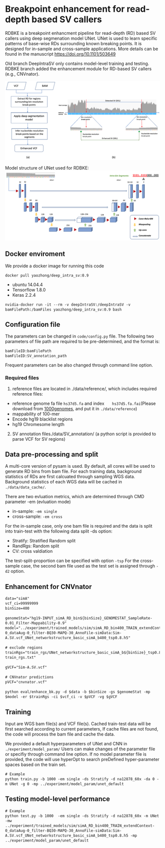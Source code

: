 # Breakpoint enhancement for read-depth based SV callers

RDBKE is a breakpoint enhancment pipeline for read-depth (RD) based SV callers using deep segmenation model UNet.
UNet is used to learn specific patterns of base-wise RDs surrounding known breaking points.
It is designed for in-sample and cross-sample applications.
More details can be found in the manuscript https://doi.org/10.1101/503649

Old branch DeepIntraSV only contains model-level training and testing.
RDBKE branch added the enhancement module for RD-based SV callers (e.g., CNVnator).

![](figures/Fig1_workflow.png)

Model structure of UNet used for RDBKE:
![](figures/Fig2_Unet_structure.png)


## Docker enviroment
We provide a docker image for running this code
```
docker pull yaozhong/deep_intra_sv:0.9
```
* ubuntu 14.04.4
* Tensorflow 1.8.0
* Keras 2.2.4

```
nvidia-docker run -it --rm -v deepIntraSV:/deepIntraSV -v bamFilePath:/bamFiles yaozhong/deep_intra_sv:0.9 bash
```

## Configuration file
The parameters can be changed in `code/config.py` file.
The following two parameters of file path are required to be pre-determined, and the format is:
```
bamFileID:bamFilePath
bamFileID:SV_annotation_path
```
Frequent parameters can be also changed through command line option.

### Required files
1. reference files are located in ./data/reference/, which includes required reference files: 
* reference genome fa file ``hs37d5.fa`` and index ``	hs37d5.fa.fai``(Please download from [1000genomes](http://ftp.1000genomes.ebi.ac.uk/vol1/ftp/technical/reference/phase2_reference_assembly_sequence/),
and put it in ``./data/reference``)
* mappability of 100-mer
* Encode hg19 blacklist regions
* hg19 Chromesome length 

2. SV annotation files./data/SV_annotation/
  (a python script is provided to parse VCF for SV regions)

## Data pre-processing and split
A multi-core version of pysam is used. 
By default, all cores will be used to generate RD bins from bam file. For each training data, 
background statistics of RDs are first calcuated through sampling WGS data.
Background statistics of each WGS data will be cached in `./data/data_cache/`.

There are two evluation metrics, which are determined through CMD parameter -em (evluation mode)
* in-sample: ``-em single``
* cross-sample: ``-em cross``

For the in-sample case, only one bam file is required and the data is split into train-test with the following data split -ds option:

* Stratify: Stratified Random split
* RandRgs: Random split
* CV: cross valdiation

The test-split-proportion can be specified with option ``-tsp``
For the cross-sample case, the second bam file used as the test set is assigned through ``-d2`` option.


## Enhancement for CNVnator

```
data="simA"
vcf_ci=99999999
binSize=400

genomeStat="hg19-INPUT_simA_RD_bin${binSize}_GENOMESTAT_SampleRate-0.01_Filter-Mappability-0.9"
model="../experiment/trained_models/sim/simA_RD_bin400_TRAIN_extendContext-0_dataAug-0_filter-BQ30-MAPQ-30_AnnoFile-simData:Sim-A.SV.vcf_UNet_networkstructure_basic_simA_b400_tsp0.8.h5"

# exclude regions
trainRgs="train_rgs/UNet_networkstructure_basic_simA_b${binSize}_tsp0.8-train_rgs.txt"

gVCF="Sim-A.SV.vcf"

# CNVnator predictions
pVCF="cnvnator.vcf"

python eval/enhance_bk.py -d $data -b $binSize -gs $genomeStat -mp $model -er $trainRgs -ci $vcf_ci -v $pVCF -vg $gVCF
```



## Training
Input are WGS bam file(s) and VCF file(s). 
Cached train-test data will be first searched according to current parameters,
If cache files are not found, the code will process the bam file and cache the data.

We provided a default hyperparameters of UNet and CNN in ``./experiment/model_param/``
Users can make changes of the parameter file or specifiy through command line option.
If no model parameter file is provided, the code will use hyperOpt to search preDefined hyper-parameter spaces based on the train set.

```
# Example
python train.py -b 1000 -em single -ds Stratify -d na12878_60x -da 0 -m UNet -g 0 -mp ../experiment/model_param/unet_default
```

## Testing model-level performance
```
# Example
python test.py -b 1000  -em single -ds Stratify -d na12878_60x -m UNet -mw ../experiment/trained_models/sim/simA_RD_bin400_TRAIN_extendContext-0_dataAug-0_filter-BQ30-MAPQ-30_AnnoFile-simData:Sim-A.SV.vcf_UNet_networkstructure_basic_simA_b400_tsp0.8.h5 -mp ../experiment/model_param/unet_default
```





